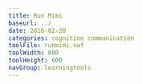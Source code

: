 ```yaml
---
title: Run Mimi
baseurl: ../
date: 2016-02-20
categories: cognition communication
toolFile: runmimi.swf
toolWidth: 800
toolHeight: 600
navGroup: learningtools
---
```

